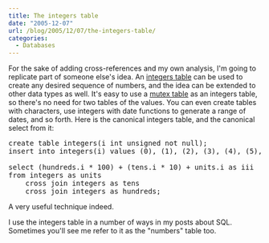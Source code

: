 ```yaml
---
title: The integers table
date: "2005-12-07"
url: /blog/2005/12/07/the-integers-table/
categories:
  - Databases
---
```

For the sake of adding cross-references and my own analysis, I'm going to replicate part of someone else's idea. An [integers table][1] can be used to create any desired sequence of numbers, and the idea can be extended to other data types as well. It's easy to use a [mutex table][2] as an integers table, so there's no need for two tables of the values. You can even create tables with characters, use integers with date functions to generate a range of dates, and so forth. Here is the canonical integers table, and the canonical select from it:

<pre>create table integers(i int unsigned not null);
insert into integers(i) values (0), (1), (2), (3), (4), (5), (6), (7), (8), (9);

select (hundreds.i * 100) + (tens.i * 10) + units.i as iii
from integers as units
    cross join integers as tens
    cross join integers as hundreds;</pre>

A very useful technique indeed.

I use the integers table in a number of ways in my posts about SQL. Sometimes you'll see me refer to it as the "numbers" table too.

 [1]: http://expertanswercenter.techtarget.com/eac/knowledgebaseAnswer/0,295199,sid63_gci978319,00.html
 [2]: /blog/2005/09/22/mutex-tables-in-sql/

